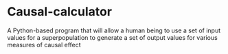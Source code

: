 # Causal-calculator
A Python-based program that will allow a human being to use a set of input values for a superpopulation to generate a set of output values for various measures of causal effect
